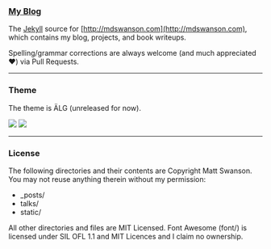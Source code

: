 ### [My Blog](http://mdswanson.com)

The [Jekyll](http://jekyllrb.com/) source for [http://mdswanson.com](http://mdswanson.com), which contains my blog, projects, and book writeups.

Spelling/grammar corrections are always welcome (and much appreciated :heart:) via Pull Requests.

---
### Theme
The theme is ÄLG (unreleased for now).

![](https://raw.github.com/swanson/swanson.github.com/master/screenshots/home.png)
![](https://raw.github.com/swanson/swanson.github.com/master/screenshots/blog.png)

---

### License
The following directories and their contents are Copyright Matt Swanson. You may not reuse anything therein without my permission:

* _posts/
* talks/
* static/

All other directories and files are MIT Licensed. Font Awesome (font/) is licensed under SIL OFL 1.1 and MIT Licences and I claim no ownership.
